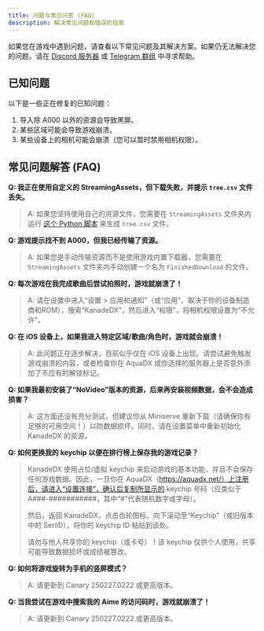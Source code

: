 ```yaml
---
title: 问题与常见问答 (FAQ)
description: 解决常见问题和错误的指南
---
```


如果您在游戏中遇到问题，请查看以下常见问题及其解决方案。如果仍无法解决您的问题，请在 [Discord 服务器](https://kdx.nightcord.com.de/zh/general/community) 或 [Telegram 群组](https://kdx.nightcord.com.de/zh/general/community) 中寻求帮助。

## 已知问题

以下是一些正在修复的已知问题：

1. 导入除 A000 以外的资源会导致黑屏。
2. 某些区域可能会导致游戏崩溃。
3. 某些设备上的相机可能会崩溃（您可以暂时禁用相机权限）。

## 常见问题解答 (FAQ)

**Q: 我正在使用自定义的 StreamingAssets，但下载失败，并提示 `tree.csv` 文件丢失。**

> A: 如果您坚持使用自己的资源文件，您需要在 `StreamingAssets` 文件夹内运行 [这个 Python 脚本](/misc/scripts/tree.py) 来生成 `tree.csv` 文件。

**Q: 游戏提示找不到 A000，但我已经传输了资源。**

> A: 如果您是手动传输资源而不是使用游戏内置下载器，您需要在 `StreamingAssets` 文件夹内手动创建一个名为 `FinishedDownload` 的文件。

**Q: 每次游戏在我完成歌曲后尝试拍照时，游戏就崩溃了！**

> A: 请在设置中进入“设置 > 应用和通知”（或“应用”，取决于你的设备制造商和ROM），搜索“KanadeDX”，然后进入“权限”，将相机权限设置为“不允许”。

**Q: 在 iOS 设备上，如果我进入特定区域/歌曲/角色时，游戏就会崩溃！**

> A: 此问题正在逐步解决，目前似乎仅在 iOS 设备上出现。请尝试避免触发游戏崩溃的内容，或者检查你在 AquaDX 或你选择的服务器上是否意外添加了不应有的解锁标记。

**Q: 如果我最初安装了“NoVideo”版本的资源，后来再安装视频数据，会不会造成损害？**

> A: 这方面还没有充分测试，但建议你从 Miniserve 重新下载（请确保你有足够的可用空间！）以防数据损坏。同时，请在设置菜单中重新初始化 KanadeDX 的资源。

**Q: 如何更换我的 keychip 以便在排行榜上保存我的游戏记录？**

> KanadeDX 使用占位/虚拟 keychip 来启动游戏的基本功能，并且不会保存任何游戏数据。因此，一旦你在 AquaDX（<https://aquadx.net/）上注册后，请进入“设置连接”，确认后复制所显示的> keychip 号码（应类似于 A###-###########，其中“#”代表随机数字或字母）。
>
> 然后，返回 KanadeDX，点击齿轮图标，向下滚动至“Keychip”（或旧版本中的 SeriID），将你的 keychip ID 粘贴到该处。
>
> 请勿与他人共享你的 keychip（或卡号）！该 keychip 仅供个人使用，共享可能导致数据损坏或成绩被篡改。

**Q: 如何将游戏旋转为手机的竖屏模式？**

> A: 请更新到 Canary 250227.0222 或更高版本。

**Q: 当我尝试在游戏中搜索我的 Aime 的访问码时，游戏就崩溃了！**

> A: 请更新到 Canary 250227.0222 或更高版本。

